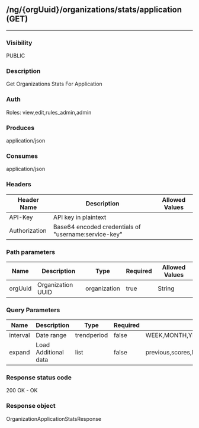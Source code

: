 ## /ng/{orgUuid}/organizations/stats/application (GET)
---
### Visibility
PUBLIC
### Description
Get Organizations Stats For Application
### Auth
Roles: view,edit,rules_admin,admin
### Produces
application/json
### Consumes
application/json
### Headers
| Header Name | Description | Allowed Values |
| ----------- | ----------- | ----------- |
| API-Key | API key in plaintext |  |
| Authorization | Base64 encoded credentials of &quot;username:service-key&quot; |  |
### Path parameters
| Name | Description | Type | Required | Allowed Values |
| ----------- | ----------- | ----------- | ----------- | ----------- |
| orgUuid | Organization UUID | organization | true | String |
### Query Parameters
| Name | Description | Type | Required | Allowed Values |
| ----------- | ----------- | ----------- | ----------- | ----------- |
| interval | Date range | trendperiod | false | WEEK,MONTH,YEAR |
| expand | Load Additional data | list | false | previous,scores,languages,technologies,skip_links |
### Response status code
200 OK - OK
### Response object
OrganizationApplicationStatsResponse
